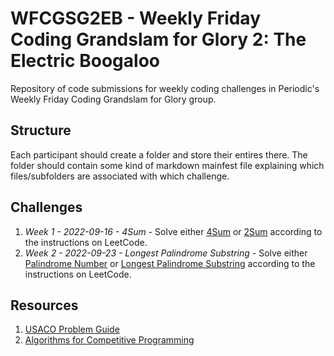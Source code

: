 # WFCGSG2EB - Weekly Friday Coding Grandslam for Glory 2: The Electric Boogaloo

Repository of code submissions for weekly coding challenges in Periodic's Weekly Friday Coding Grandslam for Glory group.

## Structure

Each participant should create a folder and store their entires there.  The folder should contain some kind of markdown mainfest file explaining which files/subfolders are associated with which challenge.

## Challenges


1. *Week 1 - 2022-09-16 - 4Sum* - Solve either [4Sum](https://leetcode.com/problems/4sum/) or [2Sum](https://leetcode.com/problems/two-sum/) according to the instructions on LeetCode.
1. *Week 2 - 2022-09-23 - Longest Palindrome Substring* - Solve either [Palindrome Number](https://leetcode.com/problems/palindrome-number/) or [Longest Palindrome Substring](https://leetcode.com/problems/longest-palindromic-substring/) according to the instructions on LeetCode.

## Resources

1. [USACO Problem Guide](https://usaco.guide/problems/)
1. [Algorithms for Competitive Programming](https://cp-algorithms.com/)
